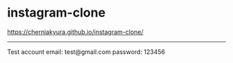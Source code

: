 # instagram-clone
https://cherniakyura.github.io/instagram-clone/
<hr/>
Test account
email: test@gmail.com
password: 123456
